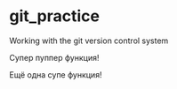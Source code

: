 # git_practice
Working with the git version control system

Супер пуппер функция!

Ещё одна супе функция!